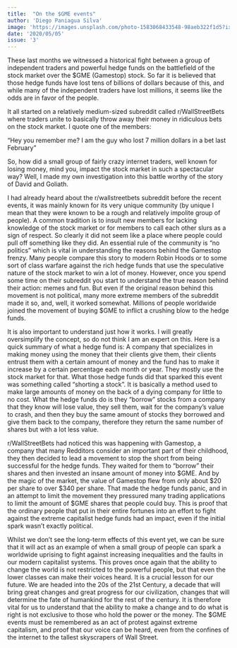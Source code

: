 ```yaml
---
title:  "On the $GME events"
author: 'Diego Paniagua Silva'
image: 'https://images.unsplash.com/photo-1583068433548-98aeb322f1d5?ixid=MXwxMjA3fDB8MHxzZWFyY2h8Mnx8d2FsbCUyMHN0cmVldHxlbnwwfHwwfA%3D%3D&ixlib=rb-1.2.1&w=1000&q=80'
date: '2020/05/05'
issue: '3'
---
```


These last months we witnessed a historical fight between a group of independent traders and powerful hedge funds on the battlefield of the stock market over the $GME (Gamestop) stock. So far it is believed that those hedge funds have lost tens of billions of dollars because of this, and while many of the independent traders have lost millions, it seems like the odds are in favor of the people. 

It all started on a relatively medium-sized subreddit called r/WallStreetBets where traders unite to basically throw away their money in ridiculous bets on the stock market. I quote one of the members: 

“Hey you remember me? I am the guy who lost 7 million dollars in a bet last February” 

So, how did a small group of fairly crazy internet traders, well known for losing money, mind you, impact the stock market in such a spectacular way? Well, I made my own investigation into this battle worthy of the story of David and Goliath.

I had already heard about the r/wallstreetbets subreddit before the recent events, it was mainly known for its very unique community (by unique I mean that they were known to be a rough and relatively impolite group of people). A common tradition is to insult new members for lacking knowledge of the stock market or for members to call each other slurs as a sign of respect. So clearly it did not seem like a place where people could pull off something like they did. An essential rule of the community is “no politics” which is vital in understanding the reasons behind the Gamestop frenzy. Many people compare this story to modern Robin Hoods or to some sort of class warfare against the rich hedge funds that use the speculative nature of the stock market to win a lot of money. However, once you spend some time on their subreddit you start to understand the true reason behind their action: memes and fun. But even if the original reason behind this movement is not political, many more extreme members of the subreddit made it so, and, well, it worked somewhat. Millions of people worldwide joined the movement of buying $GME to inflict a crushing blow to the hedge funds.

It is also important to understand just how it works. I will greatly oversimplify the concept, so do not think I am an expert on this. Here is a quick summary of what a hedge fund is: A company that specializes in making money using the money that their clients give them, their clients entrust them with a certain amount of money and the fund has to make it increase by a certain percentage each month or year. They mostly use the stock market for that. What those hedge funds did that sparked this event was something called “shorting a stock”. It is basically a method used to make large amounts of money on the back of a dying company for little to no cost. What the hedge funds do is they “borrow” stocks from a company that they know will lose value, they sell them, wait for the company’s value to crash, and then they buy the same amount of stocks they borrowed and give them back to the company, therefore they return the same number of shares but with a lot less value. 

r/WallStreetBets had noticed this was happening with Gamestop, a company that many Redditors consider an important part of their childhood, they then decided to lead a movement to stop the short from being successful for the hedge funds. They waited for them to “borrow” their shares and then invested an insane amount of money into $GME. And by the magic of the market, the value of Gamestop flew from only about $20 per share to over $340 per share. That made the hedge funds panic, and in an attempt to limit the movement they pressured many trading applications to limit the amount of $GME shares that people could buy. This is proof that the ordinary people that put in their entire fortunes into an effort to fight against the extreme capitalist hedge funds had an impact, even if the initial spark wasn’t exactly political.

Whilst we don’t see the long-term effects of this event yet, we can be sure that it will act as an example of when a small group of people can spark a worldwide uprising to fight against increasing inequalities and the faults in our modern capitalist systems. This proves once again that the ability to change the world is not restricted to the powerful people, but that even the lower classes can make their voices heard. It is a crucial lesson for our future. We are headed into the 20s of the 21st Century, a decade that will bring great changes and great progress for our civilization, changes that will determine the fate of humankind for the rest of the century. It is therefore vital for us to understand that the ability to make a change and to do what is right is not exclusive to those who hold the power or the money. The $GME events must be remembered as an act of protest against extreme capitalism, and proof that our voice can be heard, even from the confines of the internet to the tallest skyscrapers of Wall Street.
